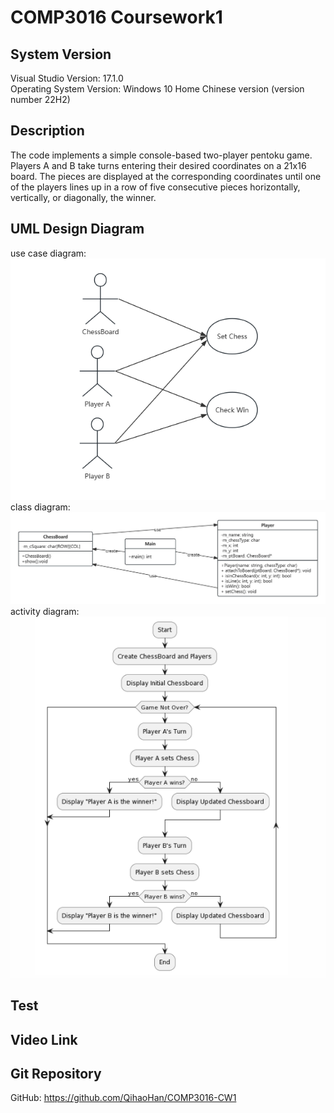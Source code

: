 # COMP3016 Coursework1

## System Version
Visual Studio Version: 17.1.0<br/>
Operating System Version: Windows 10 Home Chinese version (version number 22H2)

## Description
The code implements a simple console-based two-player pentoku game. Players A and B take turns entering their desired coordinates on a 21x16 board. The pieces are displayed at the corresponding coordinates until one of the players lines up in a row of five consecutive pieces horizontally, vertically, or diagonally, the winner.

## UML Design Diagram
use case diagram: <br/>
![Screenshot](UML/usecase_diagram.jpg)<br/>
class diagram: <br/>
![Screenshot](UML/class_diagram.jpg)<br/>
activity diagram: <br/>
![Screenshot](UML/activity_diagram.jpg)


## Test



## Video Link


## Git Repository
GitHub: https://github.com/QihaoHan/COMP3016-CW1
